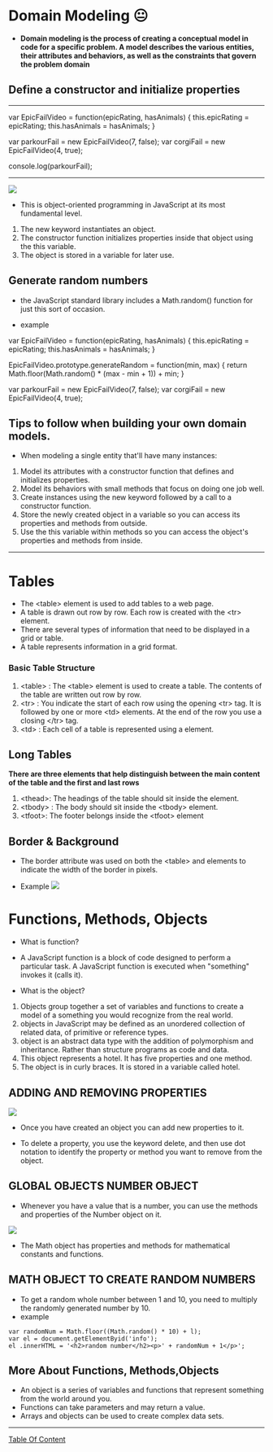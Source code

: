 # Domain Modeling :neutral_face:

- **Domain modeling is the process of creating a conceptual model in code for a specific problem. A model describes the various entities, their attributes and behaviors, as well as the constraints that govern the problem domain**


## Define a constructor and initialize properties

----------------------------------
var EpicFailVideo = function(epicRating, hasAnimals) {
  this.epicRating = epicRating;
  this.hasAnimals = hasAnimals;
}

var parkourFail = new EpicFailVideo(7, false);
var corgiFail = new EpicFailVideo(4, true);

console.log(parkourFail);

---------------------------------

![](https://www.educative.io/api/edpresso/shot/5391633988190208/image/6039922861408256)

- This is object-oriented programming in JavaScript at its most fundamental level.

1. The new keyword instantiates an object.
2. The constructor function initializes properties inside that object using the this variable.
3. The object is stored in a variable for later use.


## Generate random numbers

- the JavaScript standard library includes a Math.random() function for just this sort of occasion.


- example

var EpicFailVideo = function(epicRating, hasAnimals) {
  this.epicRating = epicRating;
  this.hasAnimals = hasAnimals;
}

EpicFailVideo.prototype.generateRandom = function(min, max) {
  return Math.floor(Math.random() * (max - min + 1)) + min;
}

var parkourFail = new EpicFailVideo(7, false);
var corgiFail = new EpicFailVideo(4, true);


## Tips to follow when building your own domain models.

- When modeling a single entity that'll have many instances:

1. Model its attributes with a constructor function that defines and initializes properties.
2. Model its behaviors with small methods that focus on doing one job well.
3. Create instances using the new keyword followed by a call to a constructor function.
4. Store the newly created object in a variable so you can access its properties and methods from outside.
5. Use the this variable within methods so you can access the object's properties and methods from inside.
-------------------------------------------------------------

# Tables
- The \<table> element is used to add tables to a web page.
- A table is drawn out row by row. Each row is created with the \<tr> element.
- There are several types of information that need to be displayed in a grid or table.
- A table represents information in a grid format.

### Basic Table Structure
1. \<table> : The \<table> element is used to create a table. The contents of the table are written out row by row.
2. \<tr> : You indicate the start of each row using the opening \<tr> tag. It is followed by one or more \<td> elements. At the end of the row you use a closing \</tr> tag.
3. \<td> : Each cell of a table is represented using a <td> element.


## Long Tables
**There are three elements that help distinguish between the main content of the table and the first and last rows**

1. \<thead>:
The headings of the table should sit inside the <thead> element.
2. \<tbody> : The body should sit inside the \<tbody> element.
3. \<tfoot>: The footer belongs inside the \<tfoot> element


## Border & Background

- The border attribute was used on both the \<table> and <td> elements to indicate the width of the border in pixels.
  
 - Example
 ![](https://www.wikihow.com/images/thumb/1/1f/2609629-9-2.jpg/v4-460px-2609629-9-2.jpg.webp)


# Functions, Methods, Objects

- What is function?
- A JavaScript function is a block of code designed to perform a particular task. A JavaScript function is executed when "something" invokes it (calls it).


- What is the object?
1. Objects group together a set of variables and functions to create a model of a something you would recognize from the real world.
2. objects in JavaScript may be defined as an unordered collection of related data, of primitive or reference types.
3. object is an abstract data type with the addition of polymorphism and inheritance. Rather than structure programs as code and data.
4. This object represents a hotel. It has five properties and one method.
5. The object is in curly braces. It is stored in a variable called hotel.

## ADDING AND REMOVING PROPERTIES 
![](https://i2.wp.com/cosmocode.io/wp-content/uploads/2019/04/js-iterating-object-properties.png?fit=712%2C400&ssl=1&w=640)
- Once you have created an object you can add new properties to it. 

- To delete a property, you use the keyword delete, and then use dot notation to identify the property or method you want to remove from the object. 


## GLOBAL OBJECTS NUMBER OBJECT
- Whenever you have a value that is a number, you can use the methods and properties of the Number object on it. 

![](https://i.ytimg.com/vi/YqGtvScabnk/maxresdefault.jpg)

- The Math object has properties and methods for mathematical constants and functions. 


## MATH OBJECT TO CREATE RANDOM NUMBERS
- To get a random whole number between 1 and 10, you need to multiply the randomly generated number by 10. 
- example

```
var randomNum = Math.floor((Math.random() * 10) + l);
var el = document.getElementByid('info');
el .innerHTML = '<h2>random number</h2><p>' + randomNum + 1</p>'; 
```


## More About Functions, Methods,Objects
- An object is a series of variables and functions that represent something from the world around you.
- Functions can take parameters and may return a value. 
- Arrays and objects can be used to create complex data sets.


-----------------------------------------------


[Table Of Content](https://omarxzain.github.io/reading-notes/)
